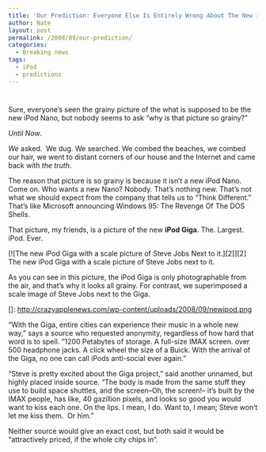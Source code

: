 ```yaml
---
title: 'Our Prediction: Everyone Else Is Entirely Wrong About The New iPod'
author: Nate
layout: post
permalink: /2008/09/our-prediction/
categories:
  - Breaking news
tags:
  - iPod
  - predictions
---
```

# 

Sure, everyone’s seen the grainy picture of the what is supposed to be the new iPod Nano, but nobody seems to ask “why is that picture so grainy?”

*Until Now*.

*We* asked.  We dug. We searched. We combed the beaches, we combed our hair, we went to distant corners of our house and the Internet and came back with *the truth*.

The reason that picture is so grainy is because it isn’t a new iPod Nano. Come on. Who wants a new Nano? Nobody. That’s nothing new. That’s not what we should expect from the company that tells us to “Think Different.” That’s like Microsoft announcing Windows 95: The Revenge Of The DOS Shells.

That picture, my friends, is a picture of the new **iPod Giga**. The. Largest. iPod. Ever.

[![The new iPod Giga with a scale picture of Steve Jobs Next to it.][2]][2]
The new iPod Giga with a scale picture of Steve Jobs next to it.

As you can see in this picture, the iPod Giga is only photographable from the air, and that’s why it looks all grainy. For contrast, we superimposed a scale image of Steve Jobs next to the Giga.

 []: http://crazyapplenews.com/wp-content/uploads/2008/09/newipod.png

“With the Giga, entire cities can experience their music in a whole new way,” says a source who requested anonymity, regardless of how hard that word is to spell. “1200 Petabytes of storage. A full-size IMAX screen. over 500 headphone jacks. A click wheel the size of a Buick. With the arrival of the Giga, no one can call iPods anti-social ever again.”

“Steve is pretty excited about the Giga project,” said another unnamed, but highly placed inside source. “The body is made from the same stuff they use to build space shuttles, and the screen–Oh, the screen!– it’s built by the IMAX people, has like, 40 gazillion pixels, and looks so good you would want to kiss each one. On the lips. I mean, I do. Want to, I mean; Steve won’t let me kiss them.  Or him.”

Neither source would give an exact cost, but both said it would be “attractively priced, if the whole city chips in”.